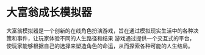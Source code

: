 # 大富翁成长模拟器
大富翁模拟器是一个创新的在线角色扮演游戏，旨在通过模拟现实生活中的各种决策和事件，让玩家体验不同的人生路径和结果
游戏通过提供一个交互式的平台，使玩家能够根据自己的选择来塑造角色的命运，从而探索各种可能的人生结局。


